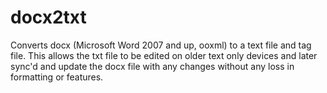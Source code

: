 # docx2txt
Converts docx (Microsoft Word 2007 and up, ooxml) to a text file and tag file. This allows the txt file to be edited on older text only devices and later sync'd and update the docx file with any changes without any loss in formatting or features. 
